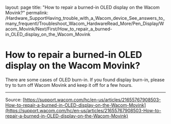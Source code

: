 layout: page
title: "How to repair a burned-in OLED display on the Wacom Movink?"
permalink: /Hardware_SupportHaving_trouble_with_a_Wacom_device_See_answers_to_many_frequentl/Troubleshoot_Wacom_HardwareRead_More/Pen_Display/Wacom_Movink/Next/First/How_to_repair_a_burned-in_OLED_display_on_the_Wacom_Movink

# How to repair a burned-in OLED display on the Wacom Movink?

There are some cases of OLED burn-in. If you found display burn-in, please try to turn off Wacom Movink and keep it off for a few hours.

---
Source: [https://support.wacom.com/hc/en-us/articles/21655767908503-How-to-repair-a-burned-in-OLED-display-on-the-Wacom-Movink](https://support.wacom.com/hc/en-us/articles/21655767908503-How-to-repair-a-burned-in-OLED-display-on-the-Wacom-Movink)
